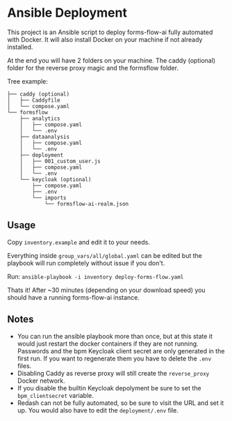 # Ansible Deployment

This project is an Ansible script to deploy forms-flow-ai fully automated with Docker. It will also install Docker on your machine if not already installed.

At the end you will have 2 folders on your machine. The caddy (optional) folder for the reverse proxy magic and the formsflow folder.

Tree example:

```
├── caddy (optional)
│   ├── Caddyfile
│   └── compose.yaml
└── formsflow
    ├── analytics
    │   ├── compose.yaml
    │   └── .env
    ├── dataanalysis
    │   ├── compose.yaml
    │   └── .env
    ├── deployment
    │   ├── 001_custom_user.js
    │   ├── compose.yaml
    │   └── .env
    └── keycloak (optional)
        ├── compose.yaml
        ├── .env
        └── imports
            └── formsflow-ai-realm.json
```

## Usage

Copy `inventory.example` and edit it to your needs.

Everything inside `group_vars/all/global.yaml` can be edited but the playbook will run completely without issue if you don't.

Run: `ansible-playbook -i inventory deploy-forms-flow.yaml`

Thats it! After ~30 minutes (depending on your download speed) you should have a running forms-flow-ai instance.

## Notes

- You can run the ansible playbook more than once, but at this state it would just restart the docker containers if they are not running. Passwords and the bpm Keycloak client secret are only generated in the first run. If you want to regenerate them you have to delete the `.env` files.
- Disabling Caddy as reverse proxy will still create the `reverse_proxy` Docker network.
- If you disable the builtin Keycloak depolyment be sure to set the `bpm_clientsecret` variable.
- Redash can not be fully automated, so be sure to visit the URL and set it up. You would also have to edit the `deployment/.env` file.